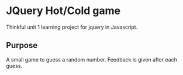 # JQuery Hot/Cold game

Thinkful unit 1 learning project for jquery in Javascript.

## Purpose
A small game to guess a random number. Feedback is given after each guess.


